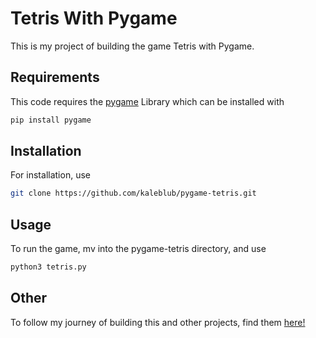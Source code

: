 # Tetris With Pygame

This is my project of building the game Tetris with Pygame.

## Requirements
This code requires the [pygame](https://www.pygame.org/docs/) Library which can be installed with
```bash
pip install pygame
```
## Installation
For installation, use
```bash
git clone https://github.com/kaleblub/pygame-tetris.git
```
## Usage
To run the game, mv into the pygame-tetris directory, and use
```bash
python3 tetris.py
```

## Other
To follow my journey of building this and other projects, find them [here!](https://kaleblub.github.io/blog)
